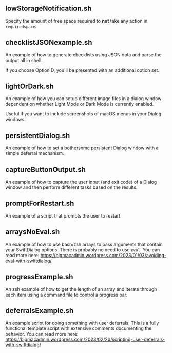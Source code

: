 ## lowStorageNotification.sh
Specify the amount of free space required to **not** take any action in `requiredspace`.

## checklistJSONexample.sh
An example of how to generate checklists using JSON data and parse the output all in shell.

If you choose Option D, you'll be presented with an additional option set.

## lightOrDark.sh
An example of how you can setup different image files in a dialog window dependent on whether Light Mode or Dark Mode is currently enabled.

Useful if you want to include screenshots of macOS menus in your Dialog windows.

## persistentDialog.sh
An example of how to set a bothersome persistent Dialog window with a simple deferral mechanism.

## captureButtonOutput.sh
An example of how to capture the user input (and exit code) of a Dialog window and then perform different tasks based on the results.

## promptForRestart.sh
An example of a script that prompts the user to restart

## arraysNoEval.sh
An example of how to use bash/zsh arrays to pass arguments that contain your SwiftDialog options. There is probably no need to use `eval`. You can read more here: https://bigmacadmin.wordpress.com/2023/01/03/avoiding-eval-with-swiftdialog/

## progressExample.sh
An zsh example of how to get the length of an array and iterate through each item using a command file to control a progress bar.

## deferralsExample.sh
An example script for doing something with user deferrals. This is a fully functional template script with extensive comments documenting the behavior. You can read more here: https://bigmacadmin.wordpress.com/2023/02/20/scripting-user-deferrals-with-swiftdialog/
